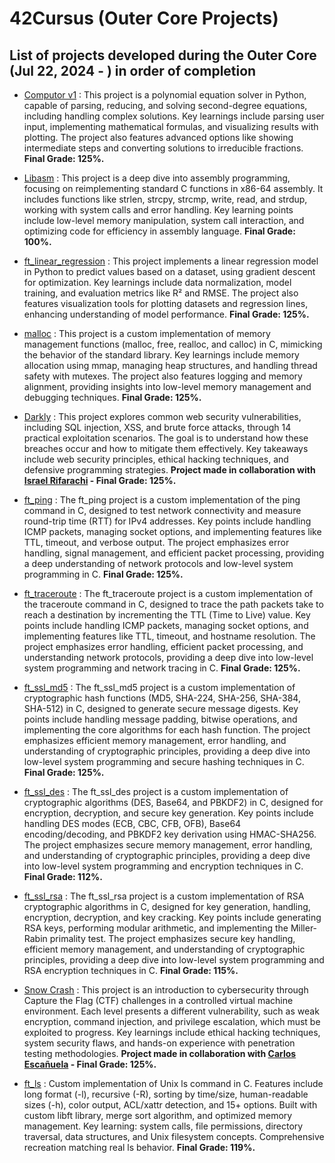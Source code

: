 # 42Cursus (Outer Core Projects)

## List of projects developed during the Outer Core (Jul 22, 2024 - ) in order of completion

- [Computor v1](https://github.com/jesuserr/42Cursus_computorv1) : This project is a polynomial equation solver in Python, capable of parsing, reducing, and solving second-degree equations, including handling complex solutions. Key learnings include parsing user input, implementing mathematical formulas, and visualizing results with plotting. The project also features advanced options like showing intermediate steps and converting solutions to irreducible fractions. **Final Grade: 125%.**

- [Libasm](https://github.com/jesuserr/42Cursus_libasm) : This project is a deep dive into assembly programming, focusing on reimplementing standard C functions in x86-64 assembly. It includes functions like strlen, strcpy, strcmp, write, read, and strdup, working with system calls and error handling. Key learning points include low-level memory manipulation, system call interaction, and optimizing code for efficiency in assembly language. **Final Grade: 100%.**

- [ft_linear_regression](https://github.com/jesuserr/42Cursus_ft_linear_regression) : This project implements a linear regression model in Python to predict values based on a dataset, using gradient descent for optimization. Key learnings include data normalization, model training, and evaluation metrics like R² and RMSE. The project also features visualization tools for plotting datasets and regression lines, enhancing understanding of model performance. **Final Grade: 125%.**

- [malloc](https://github.com/jesuserr/42Cursus_malloc) : This project is a custom implementation of memory management functions (malloc, free, realloc, and calloc) in C, mimicking the behavior of the standard library. Key learnings include memory allocation using mmap, managing heap structures, and handling thread safety with mutexes. The project also features logging and memory alignment, providing insights into low-level memory management and debugging techniques. **Final Grade: 125%.**

- [Darkly](https://github.com/jesuserr/42Cursus_darkly) : This project explores common web security vulnerabilities, including SQL injection, XSS, and brute force attacks, through 14 practical exploitation scenarios. The goal is to understand how these breaches occur and how to mitigate them effectively. Key takeaways include web security principles, ethical hacking techniques, and defensive programming strategies. **Project made in collaboration with [Israel Rifarachi](https://github.com/IsraelR1099) - Final Grade: 125%.**

- [ft_ping](https://github.com/jesuserr/42Cursus_ft_ping) : The ft_ping project is a custom implementation of the ping command in C, designed to test network connectivity and measure round-trip time (RTT) for IPv4 addresses. Key points include handling ICMP packets, managing socket options, and implementing features like TTL, timeout, and verbose output. The project emphasizes error handling, signal management, and efficient packet processing, providing a deep understanding of network protocols and low-level system programming in C. **Final Grade: 125%.**

- [ft_traceroute](https://github.com/jesuserr/42Cursus_ft_traceroute) : The ft_traceroute project is a custom implementation of the traceroute command in C, designed to trace the path packets take to reach a destination by incrementing the TTL (Time to Live) value. Key points include handling ICMP packets, managing socket options, and implementing features like TTL, timeout, and hostname resolution. The project emphasizes error handling, efficient packet processing, and understanding network protocols, providing a deep dive into low-level system programming and network tracing in C. **Final Grade: 125%.**

- [ft_ssl_md5](https://github.com/jesuserr/42Cursus_ft_ssl_md5) : The ft_ssl_md5 project is a custom implementation of cryptographic hash functions (MD5, SHA-224, SHA-256, SHA-384, SHA-512) in C, designed to generate secure message digests. Key points include handling message padding, bitwise operations, and implementing the core algorithms for each hash function. The project emphasizes efficient memory management, error handling, and understanding of cryptographic principles, providing a deep dive into low-level system programming and secure hashing techniques in C. **Final Grade: 125%.**

- [ft_ssl_des](https://github.com/jesuserr/42Cursus_ft_ssl_des) : The ft_ssl_des project is a custom implementation of cryptographic algorithms (DES, Base64, and PBKDF2) in C, designed for encryption, decryption, and secure key generation. Key points include handling DES modes (ECB, CBC, CFB, OFB), Base64 encoding/decoding, and PBKDF2 key derivation using HMAC-SHA256. The project emphasizes secure memory management, error handling, and understanding of cryptographic principles, providing a deep dive into low-level system programming and encryption techniques in C. **Final Grade: 112%.**

- [ft_ssl_rsa](https://github.com/jesuserr/42Cursus_ft_ssl_rsa) : The ft_ssl_rsa project is a custom implementation of RSA cryptographic algorithms in C, designed for key generation, handling, encryption, decryption, and key cracking. Key points include generating RSA keys, performing modular arithmetic, and implementing the Miller-Rabin primality test. The project emphasizes secure key handling, efficient memory management, and understanding of cryptographic principles, providing a deep dive into low-level system programming and RSA encryption techniques in C. **Final Grade: 115%.**

- [Snow Crash](https://github.com/jesuserr/42Cursus_snow_crash) : This project is an introduction to cybersecurity through Capture the Flag (CTF) challenges in a controlled virtual machine environment. Each level presents a different vulnerability, such as weak encryption, command injection, and privilege escalation, which must be exploited to progress. Key learnings include ethical hacking techniques, system security flaws, and hands-on experience with penetration testing methodologies. **Project made in collaboration with [Carlos Escañuela](https://github.com/cescanue) - Final Grade: 125%.**

- [ft_ls](https://github.com/jesuserr/42Cursus_ft_ls) : Custom implementation of Unix ls command in C. Features include long format (-l), recursive (-R), sorting by time/size, human-readable sizes (-h), color output, ACL/xattr detection, and 15+ options. Built with custom libft library, merge sort algorithm, and optimized memory management. Key learning: system calls, file permissions, directory traversal, data structures, and Unix filesystem concepts. Comprehensive recreation matching real ls behavior. **Final Grade: 119%.**